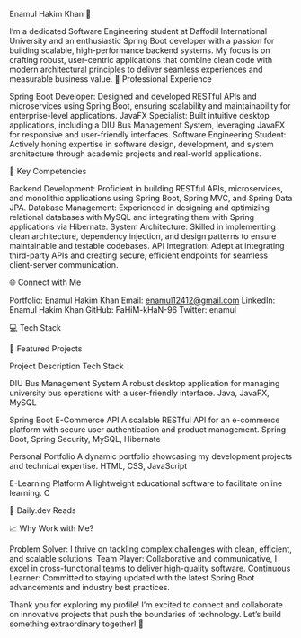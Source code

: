Enamul Hakim Khan 👋

I’m a dedicated Software Engineering student at Daffodil International University and an enthusiastic Spring Boot developer with a passion for building scalable, high-performance backend systems. My focus is on crafting robust, user-centric applications that combine clean code with modern architectural principles to deliver seamless experiences and measurable business value.
💼 Professional Experience

Spring Boot Developer: Designed and developed RESTful APIs and microservices using Spring Boot, ensuring scalability and maintainability for enterprise-level applications.
JavaFX Specialist: Built intuitive desktop applications, including a DIU Bus Management System, leveraging JavaFX for responsive and user-friendly interfaces.
Software Engineering Student: Actively honing expertise in software design, development, and system architecture through academic projects and real-world applications.

🌟 Key Competencies

Backend Development: Proficient in building RESTful APIs, microservices, and monolithic applications using Spring Boot, Spring MVC, and Spring Data JPA.
Database Management: Experienced in designing and optimizing relational databases with MySQL and integrating them with Spring applications via Hibernate.
System Architecture: Skilled in implementing clean architecture, dependency injection, and design patterns to ensure maintainable and testable codebases.
API Integration: Adept at integrating third-party APIs and creating secure, efficient endpoints for seamless client-server communication.

🌐 Connect with Me

Portfolio: Enamul Hakim Khan
Email: enamul12412@gmail.com
LinkedIn: Enamul Hakim Khan
GitHub: FaHiM-kHaN-96
Twitter: enamul

💻 Tech Stack

🚀 Featured Projects



Project
Description
Tech Stack



DIU Bus Management System
A robust desktop application for managing university bus operations with a user-friendly interface.
Java, JavaFX, MySQL


Spring Boot E-Commerce API
A scalable RESTful API for an e-commerce platform with secure user authentication and product management.
Spring Boot, Spring Security, MySQL, Hibernate


Personal Portfolio
A dynamic portfolio showcasing my development projects and technical expertise.
HTML, CSS, JavaScript


E-Learning Platform
A lightweight educational software to facilitate online learning.
C


🌟 Daily.dev Reads


📈 Why Work with Me?

Problem Solver: I thrive on tackling complex challenges with clean, efficient, and scalable solutions.
Team Player: Collaborative and communicative, I excel in cross-functional teams to deliver high-quality software.
Continuous Learner: Committed to staying updated with the latest Spring Boot advancements and industry best practices.

Thank you for exploring my profile! I’m excited to connect and collaborate on innovative projects that push the boundaries of technology. Let’s build something extraordinary together! 🚀
